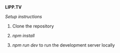 **LIPP.TV**

*Setup instructions*

1. Clone the repository

2. *npm install*

3. *npm run dev* to run the development server locally
